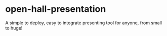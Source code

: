# open-hall-presentation
A simple to deploy, easy to integrate presenting tool for anyone, from small to huge!

